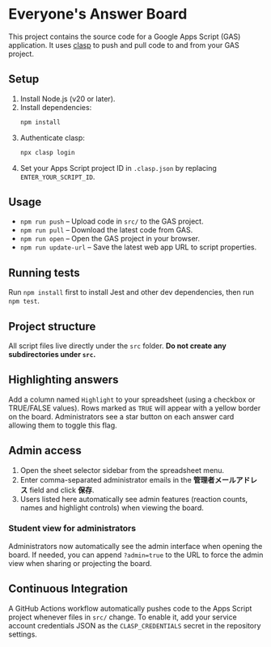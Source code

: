 # Everyone's Answer Board

This project contains the source code for a Google Apps Script (GAS) application.
It uses [clasp](https://github.com/google/clasp) to push and pull code to and from
your GAS project.

## Setup

1. Install Node.js (v20 or later).
2. Install dependencies:
   ```bash
   npm install
   ```
3. Authenticate clasp:
   ```bash
   npx clasp login
   ```
4. Set your Apps Script project ID in `.clasp.json` by replacing `ENTER_YOUR_SCRIPT_ID`.

## Usage

- `npm run push` – Upload code in `src/` to the GAS project.
- `npm run pull` – Download the latest code from GAS.
- `npm run open` – Open the GAS project in your browser.
- `npm run update-url` – Save the latest web app URL to script properties.

## Running tests
Run `npm install` first to install Jest and other dev dependencies, then run `npm test`.

## Project structure

All script files live directly under the `src` folder. **Do not create any
subdirectories under `src`.**

## Highlighting answers

Add a column named `Highlight` to your spreadsheet (using a checkbox or TRUE/FALSE values).
Rows marked as `TRUE` will appear with a yellow border on the board.
Administrators see a star button on each answer card allowing them to toggle this flag.

## Admin access

1. Open the sheet selector sidebar from the spreadsheet menu.
2. Enter comma-separated administrator emails in the **管理者メールアドレス** field and click **保存**.
3. Users listed here automatically see admin features (reaction counts, names and highlight controls) when viewing the board.

### Student view for administrators

Administrators now automatically see the admin interface when opening the board.
If needed, you can append `?admin=true` to the URL to force the admin view when
sharing or projecting the board.

## Continuous Integration

A GitHub Actions workflow automatically pushes code to the Apps Script project whenever files in `src/` change. To enable it, add your service account credentials JSON as the `CLASP_CREDENTIALS` secret in the repository settings.

